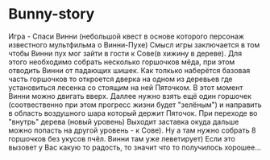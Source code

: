 # Bunny-story
 Игра - Спаси Винни (небольшой квест в основе которого персонаж известного мультфильма о Винни-Пухе) 
 Смысл игры заключается в том чтобы Винни пух мог зайти в гости к Сове(в хижину в дереве). Для этого необходимо собрать несколько горшочков мёда, при этом отводить Винни от падающих шишек.
 Как толкько наберётся базовая часть горшочков то откроется дверка на одном из деревьев где установиться лесенка со стоящим на ней Пяточком. В этот момент Винни можно двигать вверх. Даллее нужно взять ещё один горшочек (соотвественно при этом прогресс жизни будет "зелёным") и направить в область воздушного шара который держит Пяточок. При переходе во "внутрь" дерева (новый уровень) Выходит заставка окуда дальше можно попасть на другой уровень - к Сове). Ну а там нужно собрать 8 горшочков без укусов пчёл. Винни там уже леветирует)
Если это вызовет у Вас какую то радость, то значит что то получилось хорошее... 
